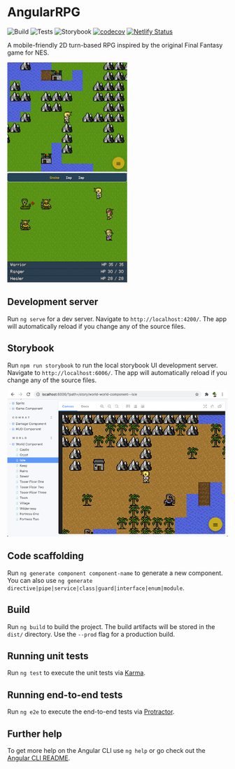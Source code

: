 # AngularRPG

![Build](https://github.com/justindujardin/angular-rpg/workflows/Build/badge.svg)
![Tests](https://github.com/justindujardin/angular-rpg/workflows/Tests/badge.svg)
![Storybook](https://github.com/justindujardin/angular-rpg/workflows/Storybook/badge.svg)
[![codecov](https://codecov.io/gh/justindujardin/angular-rpg/branch/master/graph/badge.svg?token=NZkd78oQdT)](https://codecov.io/gh/justindujardin/angular-rpg)
[![Netlify Status](https://api.netlify.com/api/v1/badges/7c7eae32-2aaf-4605-a517-bc4c2724d53b/deploy-status)](https://angular-rpg.netlify.app/)

A mobile-friendly 2D turn-based RPG inspired by the original Final Fantasy game for NES.

<a href="https://angular-rpg.netlify.app/" target="_blank">
<img height="250" src=".data/world_map.png">
<img height="250" src=".data/combat.png">
</a>


## Development server

Run `ng serve` for a dev server. Navigate to `http://localhost:4200/`. The app will automatically reload if you change any of the source files.

## Storybook

Run `npm run storybook` to run the local storybook UI development server. Navigate to `http://localhost:6006/`. The app will automatically reload if you change any of the source files.

![World Map](.data/storybook.png)

## Code scaffolding

Run `ng generate component component-name` to generate a new component. You can also use `ng generate directive|pipe|service|class|guard|interface|enum|module`.

## Build

Run `ng build` to build the project. The build artifacts will be stored in the `dist/` directory. Use the `--prod` flag for a production build.

## Running unit tests

Run `ng test` to execute the unit tests via [Karma](https://karma-runner.github.io).

## Running end-to-end tests

Run `ng e2e` to execute the end-to-end tests via [Protractor](http://www.protractortest.org/).

## Further help

To get more help on the Angular CLI use `ng help` or go check out the [Angular CLI README](https://github.com/angular/angular-cli/blob/master/README.md).
